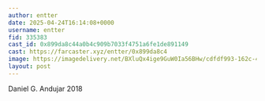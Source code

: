 ```yaml
---
author: entter
date: 2025-04-24T16:14:08+0000
username: entter
fid: 335383
cast_id: 0x899da8c44a0b4c909b7033f4751a6fe1de891149
cast: https://farcaster.xyz/entter/0x899da8c4
image: https://imagedelivery.net/BXluQx4ige9GuW0Ia56BHw/cdfdf993-162c-450c-94a2-081d11014f00/original
layout: post
---
```


Daniel G. Andujar
2018

<img src='https://imagedelivery.net/BXluQx4ige9GuW0Ia56BHw/cdfdf993-162c-450c-94a2-081d11014f00/original' alt='' referrerpolicy='no-referrer'/>
